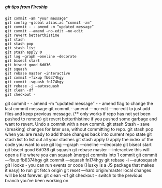##### git tips from Fireship

```
git commit -am "your message"
git config —global alias.ac “commit -am”
git commit - - amend -m “updated message”
git commit --amend —no-edit	—no-edit
git revert betterthistime
git stash
git stash pop
git stash list
git stash apply 0
git log —graph —oneline —decorate
git bisect start
git bisect good 6d036
git squash
git rebase master —interactive
git commit —fixup fb6374hgy
git commit —squash fn174hgy
git rebase -i —autosquash
git clean -df
git checkout -
```

git commit - - amend -m “updated message” - - amend flag to change the last commit message
git commit --amend —no-edit —no-edit to just add files and keep previous message. (\*\* only works if repo has not yet been pushed to remote)
git revert betterthistime if you pushed some garbage and want to revert. Undo a commit with a new commit.
git stash Stash - save (breaking) changes for later use, without committing to repo.
git stash pop when you are ready to add those changes back into current repo state
git stash list to list out all your stashes
git stash apply 0 apply the index of the code you want to use
git log —graph —oneline —decorate
git bisect start
git bisect good 6d036
git squash
git rebase master —interactive this will open a file where you can squash (merge) commits into 1 commit
git commit —fixup fb6374hgy
git commit —squash fn174hgy
git rebase -i —autosquash
git Hooks - you can run events or code (Husky is a JS package that makes it easy) to run
git fetch origin
git reset —hard origin/master local changes will be lost forever.
git clean -df
git checkout - switch to the previous branch you’ve been working on.
